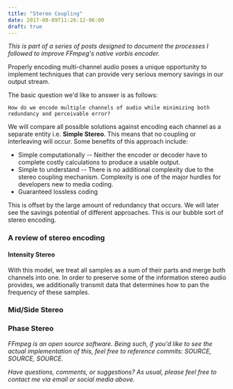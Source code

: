 ```yaml
---
title: "Stereo Coupling"
date: 2017-08-09T11:26:12-06:00
draft: true
---
```


*This is part of a series of posts designed to document the processes I
followed to improve FFmpeg's native vorbis encoder.*

Properly encoding multi-channel audio poses a unique opportunity to
implement techniques that can provide very serious memory savings in our
output stream.

The basic question we'd like to answer is as follows:

    How do we encode multiple channels of audio while minimizing both
    redundancy and perceivable error?

We will compare all possible solutions against encoding each channel as a
separate entity i.e. **Simple Stereo**. This means that no coupling or
interleaving will occur. Some benefits of this approach include:

* Simple computationally -- Neither the encoder or decoder have to complete
  costly calculations to produce a usable output.
* Simple to understand -- There is no additional complexity due to the stereo
  coupling mechanism. Complexity is one of the major hurdles for developers new
  to media coding.
* Guaranteed lossless coding

This is offset by the large amount of redundancy that occurs. We will later
see the savings potential of different approaches. This is our bubble sort
of stereo encoding.

### A review of stereo encoding

#### Intensity Stereo

With this model, we treat all samples as a sum of their parts and merge
both channels into one. In order to preserve some of the information stereo
audio provides, we additionally transmit data that determines how to pan
the frequency of these samples.

### Mid/Side Stereo

### Phase Stereo

*FFmpeg is an open source software. Being such, if you'd like to see the actual
implementation of this, feel free to reference commits: SOURCE, SOURCE, SOURCE.*

*Have questions, comments, or suggestions? As usual, please feel free to contact
me via email or social media above.*
